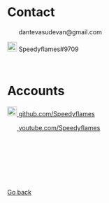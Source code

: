 <head>
  <link rel="shortcut icon" sizes="16x16 32x32 64x64" href="Favicon.jpg" type="image/x-icon" />
</head>

# Contact

<p><img src="http://3.bp.blogspot.com/-O231QKWcdH0/VGIFcFuWo5I/AAAAAAAAPnE/S3a8H6twUoE/s1600/logo_gmail_color_112in128dp.png" width="22" height="15"> dantevasudevan@gmail.com</p>
<p><img src="https://encrypted-tbn0.gstatic.com/images?q=tbn:ANd9GcT7ngjM8ZdF7U7BFyy9CDkguRdo_VNcVBN4rMIeM67JXKD-ZQGQ" width="22" height="22"> Speedyflames#9709</p>
<br>

# Accounts

<p><img src="https://image.flaticon.com/icons/svg/25/25231.svg" width="22" height="22"><a href="https://github.com/Speedyflames"> github.com/Speedyflames</a></p>
<p><img src="https://seeklogo.com/images/Y/youtube-icon-logo-521820CDD7-seeklogo.com.png" width="22" height="15"><a href="https://www.youtube.com/channel/UCxHx9sbwcqApbpsxXJZp23g"> youtube.com/Speedyflames</a></p>

<br>
<br>
<br>
<br>
<br>
<br>
<p><a href="https://dantevasudevan.github.io/">Go back</a></p>
